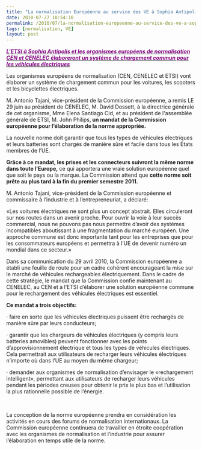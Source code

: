 ```yaml
---
title: "La normalisation Européenne au service des VE à Sophia Antipolis"
date: 2010-07-27 10:54:10
permalink: /2010/07/la-normalisation-europeenne-au-service-des-ve-a-sophia-antipolis.html
tags: [normalisation, VE]
layout: post
---
```


<p class="Titre41"><span><a href="http://www.investincotedazur.com/fr/newsletter/article.php?txt=act9434&rsu=121996&dim=363248fr121996&i=363"><strong><em><font color="#800080">L'ETSI à Sophia Antipolis et les organismes européens de normalisation CEN et CENELEC élaboreront un système de chargement commun pour les véhicules électriques</font></em></strong></a></span></p> <p class="NormalWeb2"><span>Les organismes européens de normalisation (CEN, CENELEC et ETSI) vont élaborer un système de chargement commun pour les voitures, les scooters et les bicyclettes électriques.</span></p> <p class="NormalWeb2"><span>M. Antonio Tajani, vice-président de la Commission européenne, a remis LE 29 juin au président de CENELEC, M. David Dossett, à la directrice générale de cet organisme, Mme Elena Santiago Cid, et au président de l'assemblée générale de ETSI, M. John Philips,<strong><span class="lev1"><span> un mandat de la Commission européenne pour l’élaboration de la norme appropriée. </span></span></strong></span></p> <p class="NormalWeb2"><span>La nouvelle norme doit garantir que tous les types de véhicules électriques et leurs batteries sont chargés de manière sûre et facile dans tous les États membres de l’UE.</span></p> <p class="NormalWeb2"><span class="lev1"><span><strong>Grâce à ce mandat, les prises et les connecteurs suivront la même norme dans toute l’Europe,</strong></span></span><span> ce qui apportera une vraie solution européenne quel que soit le pays ou la marque. La Commission attend que <strong><span class="lev1"><span>cette norme soit prête au plus tard à la fin du premier semestre 2011.</span></span></strong></span></p> <p class="NormalWeb2"><span>M. Antonio Tajani, vice-président de la Commission européenne et commissaire à l’industrie et à l’entrepreneuriat, a déclaré:</span></p> <p class="NormalWeb2"><span>«Les voitures électriques ne sont plus un concept abstrait. Elles circuleront sur nos routes dans un avenir proche. Pour ouvrir la voie à leur succès commercial, nous ne pouvons pas nous permettre d’avoir des systèmes incompatibles aboutissant à une fragmentation du marché européen. Une approche commune est donc importante tant pour les entreprises que pour les consommateurs européens et permettra à l’UE de devenir numéro un mondial dans ce secteur.»</span></p> <p class="NormalWeb2"><span>Dans sa communication du 29 avril 2010, la Commission européenne a établi une feuille de route pour un cadre cohérent encourageant la mise sur le marché de véhicules rechargeables électriquement. Dans le cadre de cette stratégie, le mandat que la Commission confie maintenant au CENELEC, au CEN et à l’ETSI d’élaborer une solution européenne commune pour le rechargement des véhicules électriques est essentiel.</span></p> <p class="NormalWeb2"><strong><span class="lev1"><span>Ce mandat a trois objectifs:</span></span><span></span></strong></p> <p class="NormalWeb2"><span><span>·<span>		 </span></span></span><span dir="ltr"><span>faire en sorte que les véhicules électriques puissent être rechargés de manière sûre par leurs conducteurs;</span></span></p> <p class="NormalWeb2"><span><span>·<span>		 </span></span></span><span dir="ltr"><span>garantir que les chargeurs de véhicules électriques (y compris leurs batteries amovibles) peuvent fonctionner avec les points d’approvisionnement électrique et tous les types de véhicules électriques. Cela permettrait aux utilisateurs de recharger leurs véhicules électriques n’importe où dans l’UE au moyen du même chargeur;</span></span></p> <p class="NormalWeb2"><span><span>·<span>		 </span></span></span><span dir="ltr"><span>demander aux organismes de normalisation d’envisager le «rechargement intelligent», permettant aux utilisateurs de recharger leurs véhicules pendant les périodes creuses pour obtenir le prix le plus bas et l’utilisation la plus rationnelle possible de l’énergie.</span></span></p> <p class="NormalWeb2"><span> </span></p><span>La conception de la norme européenne prendra en considération les activités en cours des forums de normalisation internationaux. La Commission européenne continuera de travailler en étroite coopération avec les organismes de normalisation et l’industrie pour assurer l’élaboration en temps utile de la norme.</span>
